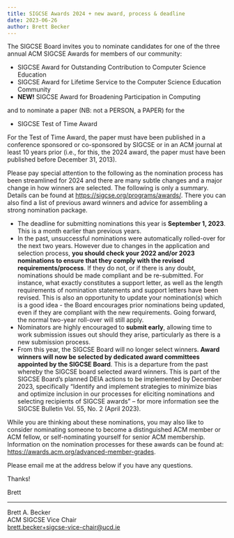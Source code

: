 ```yaml
---
title: SIGCSE Awards 2024 + new award, process & deadline
date: 2023-06-26
author: Brett Becker
---
```


The SIGCSE Board invites you to nominate candidates for one of the three annual ACM SIGCSE Awards for members of our community:

* SIGCSE Award for Outstanding Contribution to Computer Science Education
* SIGCSE Award for Lifetime Service to the Computer Science Education Community
* **NEW!** SIGCSE Award for Broadening Participation in Computing

and to nominate a paper (NB: not a PERSON, a PAPER) for the

* SIGCSE Test of Time Award

For the Test of Time Award, the paper must have been published in a conference sponsored or co-sponsored by SIGCSE or in an ACM journal at least 10 years prior (i.e., for this, the 2024 award, the paper must have been published before December 31, 2013).

Please pay special attention to the following as the nomination process has been streamlined for 2024 and there are many subtle changes and a major change in how winners are selected. The following is only a summary. Details can be found at <https://sigcse.org/programs/awards/>. There you can also find a list of previous award winners and advice for assembling a strong nomination package.

* The deadline for submitting nominations this year is **September 1, 2023**. This is a month earlier than previous years. 
* In the past, unsuccessful nominations were automatically rolled-over for the next two years. However due to changes in the application and selection process, **you should check your 2022 and/or 2023 nominations to ensure that they comply with the revised requirements/process**. If they do not, or if there is any doubt, nominations should be made compliant and be re-submitted. For instance, what exactly constitutes a support letter, as well as the length requirements of nomination statements and support letters have been revised. This is also an opportunity to update your nomination(s) which is a good idea - the Board encourages prior nominations being updated, even if they are compliant with the new requirements. Going forward, the normal two-year roll-over will still apply. 
* Nominators are highly encouraged to **submit early**, allowing time to work submission issues out should they arise, particularly as there is a new submission process. 
* From this year, the SIGCSE Board will no longer select winners. **Award winners will now be selected by dedicated award committees appointed by the SIGCSE Board**. This is a departure from the past whereby the SIGCSE board selected award winners. This is part of the SIGCSE Board’s planned DEIA actions to be implemented by December 2023, specifically “Identify and implement strategies to minimize bias and optimize inclusion in our processes for eliciting nominations and selecting recipients of SIGCSE awards” – for more information see the SIGCSE Bulletin Vol. 55, No. 2 (April 2023).

While you are thinking about these nominations, you may also like to consider nominating someone to become a distinguished ACM member or ACM fellow, or self-nominating yourself for senior ACM membership. Information on the nomination processes for these awards can be found at: <https://awards.acm.org/advanced-member-grades>.
 
Please email me at the address below if you have any questions.

Thanks! 

Brett

---
Brett A. Becker\
ACM SIGCSE Vice Chair\
[brett.becker+sigcse-vice-chair@ucd.ie](mailto:brett.becker+sigcse-vice-chair@ucd.ie)
